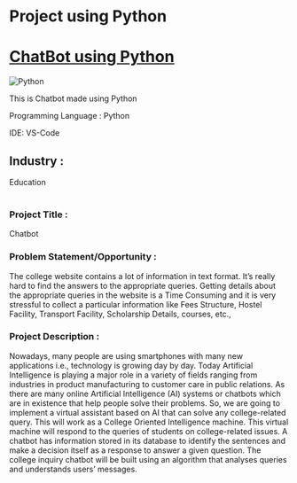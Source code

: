 # Project using Python
# <a href="https://ambitious-hill-09c518f00.1.azurestaticapps.net">ChatBot using Python</a>

![Python](https://en.wikipedia.org/wiki/Python_(programming_language)#/media/File:Python-logo-notext.svg)

This is Chatbot made using Python

Programming Language : Python

IDE: VS-Code


## Industry :
Education
<br><br>

### Project Title :
Chatbot


### Problem Statement/Opportunity :
The college website contains a lot of information in text format. It’s really hard to find the answers to the appropriate queries. Getting details about the appropriate queries in the website is a Time Consuming and it is very stressful to collect a particular information like Fees Structure, Hostel Facility, Transport Facility, Scholarship Details, courses, etc., 

### Project Description :
Nowadays, many people are using smartphones with many new applications i.e., technology is growing day by day. Today Artificial Intelligence is playing a major role in a variety of fields ranging from industries in product manufacturing to customer care in public relations. As there are many online Artificial Intelligence (AI) systems or chatbots which are in existence that help people solve their problems. So, we are going to implement a virtual assistant based on AI that can solve any college-related query. This will work as a College Oriented Intelligence machine. This virtual machine will respond to the queries of students on college-related issues. A chatbot has information stored in its database to identify the sentences and make a decision itself as a response to answer a given question. The college inquiry chatbot will be built using an algorithm that analyses queries and understands users’ messages.


